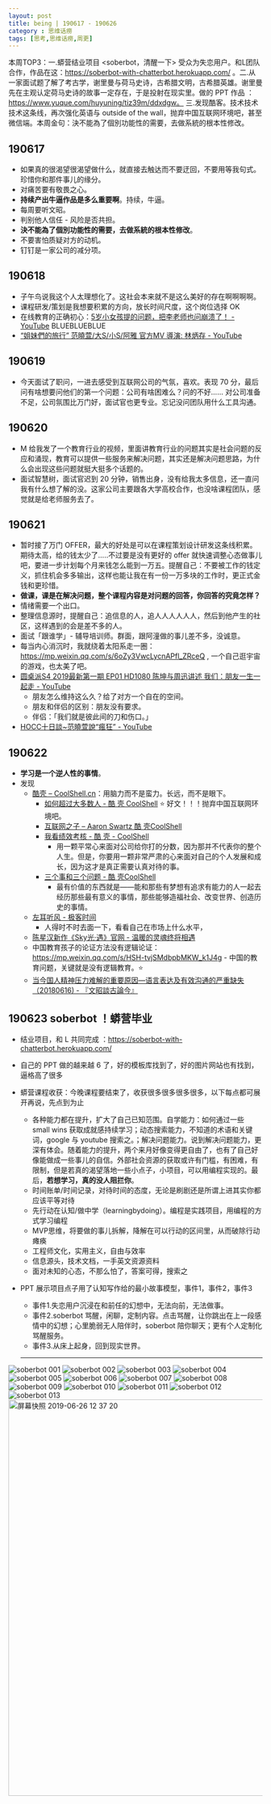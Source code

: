 ```yaml
---
layout: post
title: being | 190617 - 190626
category : 思维话痨
tags: [思考,思维话痨,周更]
---
```


本周TOP3：一.蟒营结业项目 <soberbot，清醒一下> 受众为失恋用户。和L团队合作，作品在这：https://soberbot-with-chatterbot.herokuapp.com/ 。二.从一家面试题了解了考古学，谢里曼与荷马史诗，古希腊文明，古希腊英雄。谢里曼先在主观认定荷马史诗的故事一定存在，于是投射在现实里。做的 PPT 作品 ：https://www.yuque.com/huyuning/tiz39m/ddxdgw。 三.发现酷客。技术技术技术这条线，再次强化英语与 outside of the wall，抛弃中国互联网环境吧，甚至微信端。本周金句：決不能為了個別功能性的需要，去做系統的根本性修改。

## 190617
- 如果真的很渴望很渴望做什么，就直接去触达而不要迂回，不要用等我句式。珍惜你和那件事儿的缘分。
- 对痛苦要有敬畏之心。
- **持续产出牛逼作品是多么重要啊**。持续，牛逼。 
- 每周要听文昭。
- 判别他人信任 - 风险是否共担。
- **決不能為了個別功能性的需要，去做系統的根本性修改**。 
- 不要害怕质疑对方的动机。
- 钉钉是一家公司的减分项。

## 190618
- 子午鸟说我这个人太理想化了。这社会本来就不是这么美好的存在啊啊啊啊。
- 课程研发/策划是我想要积累的方向，放长时间尺度，这个岗位选择 OK
- 在线教育的正确初心：[5岁小女孩提的问题，把李老师也问崩溃了！ - YouTube](https://www.youtube.com/watch?v=qzB1v9z7hk8) BLUEBLUEBLUE
- [“姐妹們的旅行” 范曉萱/大S/小S/阿雅 官方MV 導演: 林炳存 - YouTube](https://www.youtube.com/watch?v=jZM9FvxVNgc&list=RDjZM9FvxVNgc&start_radio=1&t=57)

## 190619
- 今天面试了职问，一进去感受到互联网公司的气氛，喜欢。表现 70 分，最后问有啥想要问他们的第一个问题：公司有啥困难么？问的不好...... 对公司准备不足，公司氛围比万门好，面试官也更专业。忘记没问团队用什么工具沟通。

    
## 190620
- M 给我发了一个教育行业的视频，里面讲教育行业的问题其实是社会问题的反应和涌现，教育可以提供一些服务来解决问题，其实还是解决问题思路，为什么会出现这些问题就挺大挺多个话题的。
- 面试智慧树，面试官迟到 20 分钟，销售出身，没有给我太多信息，还一直问我有什么想了解的没。这家公司主要跟各大学高校合作，也没啥课程团队，感觉就是给老师服务去了。
    
## 190621
- 暂时接了万门 OFFER，最大的好处是可以在课程策划设计研发这条线积累。期待太高，给的钱太少了.....不过要是没有更好的 offer 就快速调整心态做事儿吧，要进一步计划每个月来钱怎么能到一万五。提醒自己：不要被工作的钱定义，抓住机会多多输出，这样也能让我在有一份一万多块的工作时，更正式金钱和更珍惜。
- **做课，课是在解决问题，整个课程内容是对问题的回答，你回答的究竟怎样？**
- 情绪需要一个出口。
- 整理信息源时，提醒自己：追信息的人，追人人人人人人，然后到他产生的社区，这样遇到的会是差不多的人。
- 面试「跟谁学」- 辅导培训师。群面，跟阿潼做的事儿差不多，没诚意。
- 每当内心消沉时，我就绕着太阳系走一圈：https://mp.weixin.qq.com/s/6oZy3VwcLycnAPfl_ZRceQ , 一个自己逛宇宙的游戏，也太美了吧。
- [圆桌派S4 2019最新第一期 EP01 HD1080 陈坤与周迅讲述 我们：朋友一生一起走  - YouTube](https://www.youtube.com/watch?v=UAdd8-dYu5A)
   - 朋友怎么维持这么久？给了对方一个自在的空间。
   - 朋友和伴侣的区别：朋友没有要求。
   - 伴侣：「我们就是彼此间的刀和伤口。」
- [HOCC十日談~范曉萱說“瘋狂” - YouTube](https://www.youtube.com/watch?v=FDWDJcnhnnU)

##  190622
- **学习是一个逆人性的事情**。 
- 发现
    - [酷壳 – CoolShell.cn](https://coolshell.cn/)：用脑力而不是蛮力。长远，而不是眼下。
      - [如何超过大多数人 - 酷 壳 CoolShell](https://coolshell.cn/articles/19464.html) ⭐️ 好文！！！抛弃中国互联网环境吧。
      - [互联网之子 – Aaron Swartz 酷 壳CoolShell](https://coolshell.cn/articles/11928.html)
      - [我看绩效考核 - 酷 壳 - CoolShell](https://coolshell.cn/articles/17972.html)
        - 用一颗平常心来面对公司给你打的分数，因为那并不代表你的整个人生。但是，你要用一颗非常严肃的心来面对自己的个人发展和成长，因为这才是真正需要认真对待的事。
      - [三个事和三个问题 - 酷 壳CoolShell](https://coolshell.cn/articles/6142.html)
        - 最有价值的东西就是——能和那些有梦想有追求有能力的人一起去经历那些最有意义的事情，那些能够造福社会、改变世界、创造历史的事情。
    - [左耳听风 - 极客时间](https://time.geekbang.org/column/intro/48)
      - 人得时不时去面一下，看看自己在市场上什么水平，
    - [陈星汉新作《Sky光·遇》官网 - 温暖的灵魂终将相遇](https://sky.163.com/strategy/)
    -  中国教育孩子的论证方法没有逻辑论证：https://mp.weixin.qq.com/s/HSH-tvjSMdbpbMKW_k1J4g 
      - 中国的教育问题，关键就是没有逻辑教育。⭐️
    - [当今国人精神压力难解的重要原因—语言表达及有效沟通的严重缺失（20180616) - 『文昭談古論今』](https://www.wenzhao.ca/2018/06/16/%e6%83%8a%e9%a3%8e%e5%a0%82%e8%ae%ba%e4%b8%ad%e5%ba%b8%ef%bc%884%ef%bc%89%ef%bc%9a%e5%bd%93%e4%bb%8a%e5%9b%bd%e4%ba%ba%e7%b2%be%e7%a5%9e%e5%8e%8b%e5%8a%9b%e9%9a%be%e8%a7%a3%e7%9a%84%e9%87%8d%e8%a6%81/)
    
## 190623 soberbot ！蟒营毕业
- 结业项目，和 L 共同完成 ：https://soberbot-with-chatterbot.herokuapp.com/  
- 自己的 PPT 做的越来越 6 了，好的模板库找到了，好的图片网站也有找到，逼格高了很多
- 蟒营课程收获：今晚课程要结束了，收获很多很多很多很多，以下每点都可展开再说，先点到为止
  - 各种能力都在提升，扩大了自己已知范围。自学能力：如何通过一些 small wins 获取成就感持续学习；动态搜索能力，不知道的术语和关键词，google 与 youtube 搜索之。；解决问题能力。说到解决问题能力，更深有体会。随着能力的提升，两个来月好像变得更自由了，也有了自己好像能做成一些事儿的自信。外部社会资源的获取或许有门槛，有困难，有限制，但是若真的渴望落地一些小点子，小项目，可以用编程实现的。最后，**若想学习，真的没人阻拦你**。
  - 时间账单/时间记录，对待时间的态度，无论是刷剧还是所谓上进其实你都应该平等对待
  - 先行动在认知/做中学（learningbydoing）。编程是实践项目，用编程的方式学习编程
  - MVP思维，将要做的事儿拆解，降解在可以行动的区间里，从而破除行动瘫痪
  - 工程师文化，实用主义，自由与效率
  - 信息源头，技术文档，一手英文资源资料
  - 面对未知的心态，不那么怕了，答案可得，搜索之
- PPT 展示项目点子用了认知写作给的最小故事模型，事件1，事件2，事件3
  - 事件1.失恋用户沉浸在和前任的幻想中，无法向前，无法做事。
  - 事件2.soberbot 骂醒，闲聊，定制内容。点击骂醒，让你跳出在上一段感情中的幻想；心里脆弱无人陪伴时，soberbot 陪你聊天；更有个人定制化骂醒服务。
  - 事件3.从床上起身，回到现实世界。

   ---
   
![soberbot 001](https://user-images.githubusercontent.com/20737239/60151354-09ed7880-980f-11e9-99d1-c8fc0e8952db.jpeg)
![soberbot 002](https://user-images.githubusercontent.com/20737239/60151355-09ed7880-980f-11e9-9b12-a020c9d33d2f.jpeg)
![soberbot 003](https://user-images.githubusercontent.com/20737239/60151357-0a860f00-980f-11e9-84f1-fdacd747f5ac.jpeg)
![soberbot 004](https://user-images.githubusercontent.com/20737239/60151358-0b1ea580-980f-11e9-8356-7e102b3798a3.jpeg)
![soberbot 005](https://user-images.githubusercontent.com/20737239/60151360-0bb73c00-980f-11e9-8608-128f961c4558.jpeg)
![soberbot 006](https://user-images.githubusercontent.com/20737239/60151363-0c4fd280-980f-11e9-83c3-a561de6c7a8c.jpeg)
![soberbot 007](https://user-images.githubusercontent.com/20737239/60151364-0c4fd280-980f-11e9-9cf3-5f83dbb86220.jpeg)
![soberbot 008](https://user-images.githubusercontent.com/20737239/60151365-0ce86900-980f-11e9-97b4-48d3905a6319.jpeg)
![soberbot 009](https://user-images.githubusercontent.com/20737239/60151366-0d80ff80-980f-11e9-8e35-8dd94296d4ac.jpeg)
![soberbot 010](https://user-images.githubusercontent.com/20737239/60151367-0d80ff80-980f-11e9-8145-ac0338f96111.jpeg)
![soberbot 011](https://user-images.githubusercontent.com/20737239/60151369-0e199600-980f-11e9-9736-13ad18ff09da.jpeg)
![soberbot 012](https://user-images.githubusercontent.com/20737239/60151370-0eb22c80-980f-11e9-9e00-533f24b088d3.jpeg)
![soberbot 013](https://user-images.githubusercontent.com/20737239/60151371-0f4ac300-980f-11e9-8215-8e0357b2c846.jpeg)
<img width="785" alt="屏幕快照 2019-06-26 12 37 20" src="https://user-images.githubusercontent.com/20737239/60151409-343f3600-980f-11e9-8843-1f818aee06c5.png">


